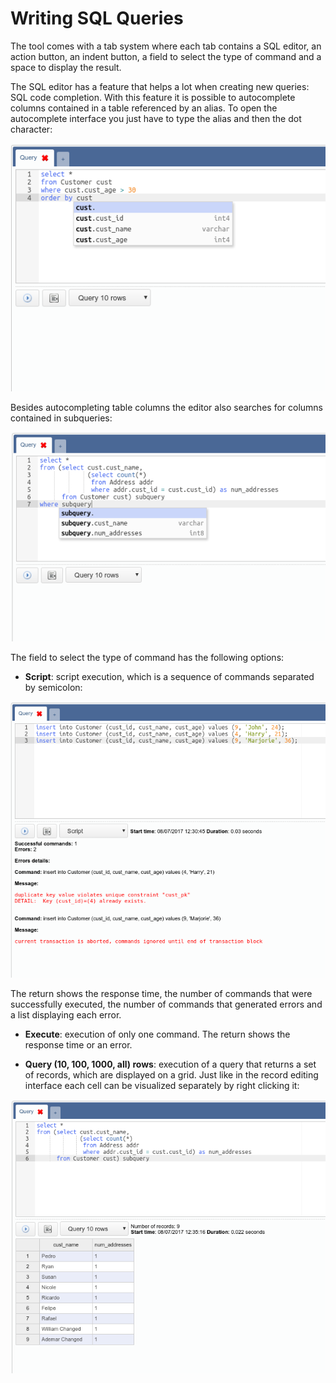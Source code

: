 # Writing SQL Queries

The tool comes with a tab system where each tab contains a SQL editor, an action
button, an indent button, a field to select the type of command and a space to
display the result.

The SQL editor has a feature that helps a lot when creating new queries: SQL
code completion. With this feature it is possible to autocomplete columns
contained in a table referenced by an alias. To open the autocomplete interface
you just have to type the alias and then the dot character:

![](../img/08_sql_editor_01.png)

Besides autocompleting table columns the editor also searches for columns
contained in subqueries:

![](../img/08_sql_editor_02.png)

The field to select the type of command has the following options:

- **Script**: script execution, which is a sequence of commands separated by
semicolon:

![](../img/08_sql_editor_03.png)

The return shows the response time, the number of commands that were
successfully executed, the number of commands that generated errors and a list
displaying each error.

- **Execute**: execution of only one command. The return shows the response time
or an error.

- **Query (10, 100, 1000, all) rows**: execution of a query that returns a set
of records, which are displayed on a grid. Just like in the record editing
interface each cell can be visualized separately by right clicking it:

![](../img/08_sql_editor_04.png)
